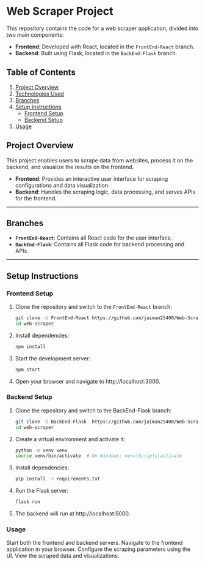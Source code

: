 # Web Scraper Project

This repository contains the code for a web scraper application, divided into two main components:  
- **Frontend**: Developed with React, located in the `FrontEnd-React` branch.  
- **Backend**: Built using Flask, located in the `BackEnd-Flask` branch.  

## Table of Contents
1. [Project Overview](#project-overview)
2. [Technologies Used](#technologies-used)
3. [Branches](#branches)
4. [Setup Instructions](#setup-instructions)
   - [Frontend Setup](#frontend-setup)
   - [Backend Setup](#backend-setup)
5. [Usage](#usage)

## Project Overview
This project enables users to scrape data from websites, process it on the backend, and visualize the results on the frontend.  

- **Frontend**: Provides an interactive user interface for scraping configurations and data visualization.  
- **Backend**: Handles the scraping logic, data processing, and serves APIs for the frontend.

---


## Branches
- **`FrontEnd-React`**: Contains all React code for the user interface.  
- **`BackEnd-Flask`**: Contains all Flask code for backend processing and APIs.  

---

## Setup Instructions

### Frontend Setup
1. Clone the repository and switch to the `FrontEnd-React` branch:  
   ```bash
   git clone -b FrontEnd-React https://github.com/jaiman25400/Web-Scraper.git
   cd web-scraper

2. Install dependencies:
   ```bash
   npm install

3. Start the development server:
   ```bash
   npm start

4. Open your browser and navigate to http://localhost:3000.

### Backend Setup
1. Clone the repository and switch to the BackEnd-Flask branch:
   ```bash
   git clone -b BackEnd-Flask  https://github.com/jaiman25400/Web-Scraper.git
   cd web-scraper

2. Create a virtual environment and activate it:
   ```bash
   python -m venv venv
   source venv/bin/activate  # On Windows: venv\Scripts\activate

3. Install dependencies:
   ```bash
   pip install -r requirements.txt

4. Run the Flask server:
   ```bash
   flask run

5. The backend will run at http://localhost:5000.

### Usage
Start both the frontend and backend servers.
Navigate to the frontend application in your browser.
Configure the scraping parameters using the UI.
View the scraped data and visualizations.

   
   
   






